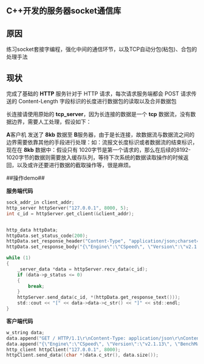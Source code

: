 
## C++开发的服务器socket通信库 ##

## 原因 ##

练习socket套接字编程，强化中间的通信环节，以及TCP自动分包(粘包)、合包的处理手法

## 现状 ##

完成了基础的 **HTTP** 服务针对于 HTTP 请求，每次请求服务端都会 POST 请求传送的 Content-Length 字段标识的长度进行数据包的读取以及合并数据包

长连接请使用原始的 **tcp_server**，因为长连接的数据是一个 **tcp** 数据流，没有数据边界，需要人工处理，假设如下：

**A**客户机 发送了 **8kb** 数据至 **B**服务器，由于是长连接，故数据流与数据流之间的边界需要依靠其他的手段进行处理：如：流报文长度标识或者数据流的结束标识，现在在 **8kb** 数据中：假设只有 1020字节是第一个请求的，那么在后续的8192-1020字节的数据则需要放入缓存队列，等待下次系统的数据读取操作的时候返回，以及或许还要进行数据的截取操作等，很是麻烦。

##操作demo##

**服务端代码**

```c
sock_addr_in client_addr;
http_server httpServer("127.0.0.1", 8000, 5);
int c_id = httpServer.get_client(&client_addr);


http_data httpData;
httpData.set_status_code(200);
httpData.set_response_header("Content-Type", "application/json;charset=UTF-8");
httpData.set_response_body("{\"Engine\":\"CSpeed\", \"Version\":\"v2.1.13\", \"BenchMark\":\"10234req/sec\"}");

while (1)
{
    _server_data *data = httpServer.recv_data(c_id);
    if (data->p_status <= 0)
    {
        break;
    }
    httpServer.send_data(c_id, *(httpData.get_response_text()));
    std::cout << "[" << data->data->c_str() << "]" << std::endl;
}

```

**客户端代码**

```c
w_string data;
data.append("GET / HTTP/1.1\r\nContent-Type: application/json\r\nContent-Length: 68\r\n\r\n");
data.append("{\"Engine\":\"CSpeed\", \"Version\":\"v2.1.13\", \"BenchMark\":\"10234req/sec\"}");
http_client httpClient("127.0.0.1", 8000);
httpClient.send_data((char *)data.c_str(), data.size());
```
